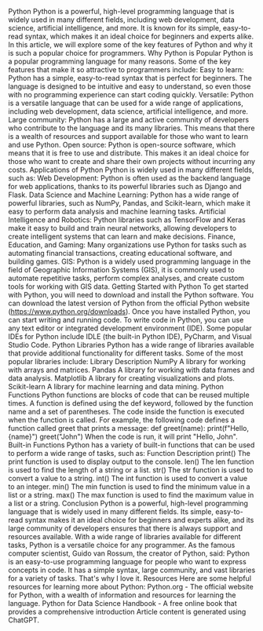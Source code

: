 Python
Python is a powerful, high-level programming language that is widely used in many different fields, including web development, data science, artificial intelligence, and more. It is known for its simple, easy-to-read syntax, which makes it an ideal choice for beginners and experts alike. In this article, we will explore some of the key features of Python and why it is such a popular choice for programmers.
Why Python is Popular
Python is a popular programming language for many reasons. Some of the key features that make
it so attractive to programmers include:
Easy to learn: Python has a simple, easy-to-read syntax that is perfect for beginners. The language is designed to be intuitive and easy to understand, so even those with no programming experience can start coding quickly.
Versatile: Python is a versatile language that can be used for a wide range of applications, including web development, data science, artificial intelligence, and more.
Large community: Python has a large and active community of developers who contribute to the language and its many libraries. This means that there is a wealth of resources and support available for those who want to learn and use Python.
Open source: Python is open-source software, which means that it is free to use and distribute. This makes it an ideal choice for those who want to create and share their own projects without incurring any costs.
Applications of Python
Python is widely used in many different fields, such as:
Web Development: Python is often used as the backend language for web applications, thanks to its powerful libraries such as Django and Flask.
Data Science and Machine Learning: Python has a wide range of powerful libraries, such as NumPy, Pandas, and Scikit-learn, which make it easy to perform data analysis and machine learning tasks.
Artificial Intelligence and Robotics: Python libraries such as TensorFlow and Keras make it easy to build and train neural networks, allowing developers to create intelligent systems that can learn and make decisions.
Finance, Education, and Gaming: Many organizations use Python for tasks such as automating financial transactions, creating educational software, and building games.
GIS: Python is a widely used programming language in the field of Geographic Information Systems (GIS), it is commonly used to automate repetitive tasks, perform complex analyses, and create custom tools for working with GIS data.
Getting Started with Python
To get started with Python, you will need to download and install the Python software. You can download the latest version of Python from the official Python website (https://www.python.org/downloads). Once you have installed Python, you can start writing and running code.
To write code in Python, you can use any text editor or integrated development environment (IDE). Some popular IDEs for Python include IDLE (the built-in Python IDE), PyCharm, and Visual Studio Code.
Python Libraries
Python has a wide range of libraries available that provide additional functionality for different tasks. Some of the most popular libraries include:
Library Description
NumPy A library for working with arrays and matrices.
Pandas A library for working with data frames and data analysis.
Matplotlib A library for creating visualizations and plots.
Scikit-learn A library for machine learning and data mining.
Python Functions
Python functions are blocks of code that can be reused multiple times. A function is defined using the def keyword, followed by the function name and a set of parentheses. The code inside the function is executed when the function is called.
For example, the following code defines a function called greet that prints a message:
def greet(name):
 print(f"Hello, {name}")
greet("John")
When the code is run, it will print "Hello, John".
Built-in Functions
Python has a variety of built-in functions that can be used to perform a wide range of tasks, such as:
Function Description
print() The print function is used to display output to the console.
len() The len function is used to find the length of a string or a list.
str() The str function is used to convert a value to a string.
int() The int function is used to convert a value to an integer.
min() The min function is used to find the minimum value in a list or a string.
max() The max function is used to find the maximum value in a list or a string.
Conclusion
Python is a powerful, high-level programming language that is widely used in many different fields. Its simple, easy-to-read syntax makes it an ideal choice for beginners and experts alike, and its large community of developers ensures that there is always support and resources available. With a wide range of libraries available for different tasks, Python is a versatile choice for any programmer.
As the famous computer scientist, Guido van Rossum, the creator of Python, said:
Python is an easy-to-use programming language for people who want to express concepts in code. It has a simple syntax, large community, and vast libraries for a variety of tasks. That's why I love it.
Resources
Here are some helpful resources for learning more about Python:
Python.org - The official website for Python, with a wealth of information and resources for
learning the language.
Python for Data Science Handbook - A free online book that provides a comprehensive
introduction
Article content is generated using ChatGPT.